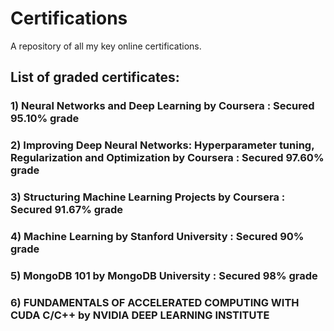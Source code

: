 # Certifications
A repository of all my key online certifications.

## List of graded certificates:
### 1) Neural Networks and Deep Learning by Coursera : Secured 95.10% grade
### 2) Improving Deep Neural Networks: Hyperparameter tuning, Regularization and Optimization by Coursera : Secured 97.60% grade
### 3) Structuring Machine Learning Projects by Coursera : Secured 91.67% grade
### 4) Machine Learning by Stanford University : Secured 90% grade
### 5) MongoDB 101 by MongoDB University : Secured 98% grade
### 6) FUNDAMENTALS OF ACCELERATED COMPUTING WITH CUDA C/C++ by NVIDIA DEEP LEARNING INSTITUTE
